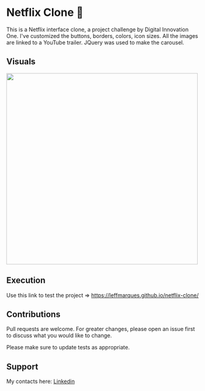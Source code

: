 # Netflix Clone :movie_camera:

This is a Netflix interface clone, a project challenge by Digital Innovation One. I've customized the buttons, borders, colors, icon sizes. All the images are linked to a YouTube trailer. JQuery was used to make the carousel.

## Visuals
<p float="left">
  <img src="https://github.com/leffmarques/netflix-clone/img/screenshot1.png" width="500" />
</p>

## Execution

Use this link to test the project => https://leffmarques.github.io/netflix-clone/

## Contributions
Pull requests are welcome. For greater changes, please open an issue first to discuss what you would like to change.

Please make sure to update tests as appropriate.

## Support
My contacts here: 
[Linkedin](https://www.linkedin.com/in/aleff-marques/)

